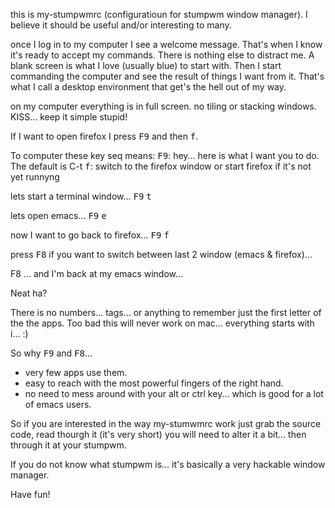 this is my-stumpwmrc (configuratioun for stumpwm window manager). I believe it should be useful and/or interesting to many.

once I log in to my computer I see a welcome message. That's when I know it's ready to accept my commands. There is nothing else to distract me. A blank screen is what I love (usually blue) to start with.  Then I start commanding the computer and see the result of things I want from it. That's what I call a desktop environment that get's the hell out of my way.


on my computer everything is in full screen. no tiling or stacking windows. KISS... keep it simple stupid!

If I want to open firefox I press <kbd>F9</kbd> and then <kbd>f</kbd>. 

To computer these key seq means:
<kbd>F9</kbd>: hey... here is what I want you to do. The default is C-t 
<kbd>f</kbd>:  switch to the firefox window or start firefox if it's not yet runnyng

lets start a terminal window... <kbd>F9</kbd> <kbd>t</kbd>

lets open emacs... <kbd>F9</kbd> <kbd>e</kbd>

now I want to go back to firefox... <kbd>F9</kbd> <kbd>f</kbd>

press <kbd>F8</kbd> if you want to switch between last 2 window (emacs & firefox)...

F8 ... and I'm back at my emacs window...

Neat ha? 

There is no numbers... tags... or anything to remember just the first letter of the the apps. Too bad this will never work on mac... everything starts with i... :)

So why <kbd>F9</kbd> and <kbd>F8</kbd>... 

- very few apps use them.
- easy to reach with the most powerful fingers of the right hand.
- no need to mess around with your alt or ctrl key... which is good for a lot of emacs users.

So if you are interested in the way my-stumwmrc work just grab the source code, read thourgh it (it's very short) you will need to alter it a bit... then through it at your stumpwm.

If you do not know what stumpwm is... it's basically a very hackable window manager.

Have fun!






